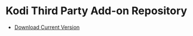 Kodi Third Party Add-on Repository
====

- [Download Current Version](https://github.com/smokdpi/kodi/raw/master/repository.smokdpi/repository.smokdpi-0.0.3.zip)
